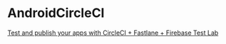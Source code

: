 # AndroidCircleCI
[Test and publish your apps with CircleCI + Fastlane + Firebase Test Lab](https://proandroiddev.com/test-and-publish-your-apps-with-circleci-fastlane-firebase-test-lab-e716c075b99b)
